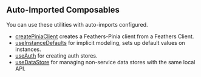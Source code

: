 ## Auto-Imported Composables

You can use these utilities with auto-imports configured.

- [createPiniaClient](/guide/create-pinia-client) creates a Feathers-Pinia client from a Feathers Client.
- [useInstanceDefaults](/guide/modeling#useinstancedefaults) for implicit modeling, sets up default values on instances.
- [useAuth](/guide/use-auth) for creating auth stores.
- [useDataStore](/guide/use-data-store) for managing non-service data stores with the same local API.
